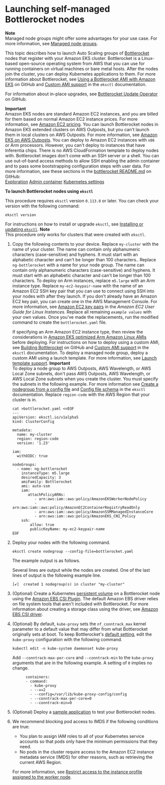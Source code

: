 # Launching self\-managed Bottlerocket nodes<a name="launch-node-bottlerocket"></a>

**Note**  
Managed node groups might offer some advantages for your use case\. For more information, see [Managed node groups](managed-node-groups.md)\.

This topic describes how to launch Auto Scaling groups of [Bottlerocket](http://aws.amazon.com/bottlerocket/) nodes that register with your Amazon EKS cluster\. Bottlerocket is a Linux\-based open\-source operating system from AWS that you can use for running containers on virtual machines or bare metal hosts\. After the nodes join the cluster, you can deploy Kubernetes applications to them\. For more information about Bottlerocket, see [Using a Bottlerocket AMI with Amazon EKS](https://github.com/bottlerocket-os/bottlerocket/blob/develop/QUICKSTART-EKS.md) on GitHub and [Custom AMI support](https://eksctl.io/usage/custom-ami-support/) in the `eksctl` documentation\.

For information about in\-place upgrades, see [Bottlerocket Update Operator](https://github.com/bottlerocket-os/bottlerocket-update-operator) on GitHub\.

**Important**  
Amazon EKS nodes are standard Amazon EC2 instances, and you are billed for them based on normal Amazon EC2 instance prices\. For more information, see [Amazon EC2 pricing](https://aws.amazon.com/ec2/pricing/)\.
You can launch Bottlerocket nodes in Amazon EKS extended clusters on AWS Outposts, but you can't launch them in local clusters on AWS Outposts\. For more information, see [Amazon EKS on AWS Outposts](eks-outposts.md)\.
You can deploy to Amazon EC2 instances with `x86` or Arm processors\. However, you can't deploy to instances that have Inferentia chips\.
There is no AWS CloudFormation template to deploy nodes with\.
Bottlerocket images don't come with an SSH server or a shell\. You can use out\-of\-band access methods to allow SSH enabling the admin container and to pass some bootstrapping configuration steps with user data\. For more information, see these sections in the [bottlerocket README\.md](https://github.com/bottlerocket-os/bottlerocket) on GitHub:  
[Exploration](https://github.com/bottlerocket-os/bottlerocket#exploration)
[Admin container](https://github.com/bottlerocket-os/bottlerocket#admin-container)
[Kubernetes settings](https://github.com/bottlerocket-os/bottlerocket#kubernetes-settings)

**To launch Bottlerocket nodes using `eksctl`**

This procedure requires `eksctl` version `0.113.0` or later\. You can check your version with the following command:

```
eksctl version
```

For instructions on how to install or upgrade `eksctl`, see [Installing or updating `eksctl`](eksctl.md)\.
**Note**  
This procedure only works for clusters that were created with `eksctl`\.

1. Copy the following contents to your device\. Replace `my-cluster` with the name of your cluster\. The name can contain only alphanumeric characters \(case\-sensitive\) and hyphens\. It must start with an alphabetic character and can't be longer than 100 characters\.\. Replace `ng-bottlerocket` with a name for your node group\. The name can contain only alphanumeric characters \(case\-sensitive\) and hyphens\. It must start with an alphabetic character and can't be longer than 100 characters\. To deploy on Arm instances, replace `m5.large` with an Arm instance type\. Replace `my-ec2-keypair-name` with the name of an Amazon EC2 SSH key pair that you can use to connect using SSH into your nodes with after they launch\. If you don't already have an Amazon EC2 key pair, you can create one in the AWS Management Console\. For more information, see [Amazon EC2 key pairs](https://docs.aws.amazon.com/AWSEC2/latest/UserGuide/ec2-key-pairs.html) in the *Amazon EC2 User Guide for Linux Instances*\. Replace all remaining *`example values`* with your own values\. Once you've made the replacements, run the modified command to create the `bottlerocket.yaml` file\.

   If specifying an Arm Amazon EC2 instance type, then review the considerations in [Amazon EKS optimized Arm Amazon Linux AMIs](eks-optimized-ami.md#arm-ami) before deploying\. For instructions on how to deploy using a custom AMI, see [Building Bottlerocket](https://github.com/bottlerocket-os/bottlerocket/blob/develop/BUILDING.md) on GitHub and [Custom AMI support](https://eksctl.io/usage/custom-ami-support/) in the `eksctl` documentation\. To deploy a managed node group, deploy a custom AMI using a launch template\. For more information, see [Launch template support](launch-templates.md)\.
**Important**  
To deploy a node group to AWS Outposts, AWS Wavelength, or AWS Local Zone subnets, don't pass AWS Outposts, AWS Wavelength, or AWS Local Zone subnets when you create the cluster\. You must specify the subnets in the following example\. For more information see [Create a nodegroup from a config file](https://eksctl.io/usage/managing-nodegroups/#creating-a-nodegroup-from-a-config-file) and [Config file schema](https://eksctl.io/usage/schema/) in the `eksctl` documentation\. Replace `region-code` with the AWS Region that your cluster is in\.

   ```
   cat >bottlerocket.yaml <<EOF
   ---
   apiVersion: eksctl.io/v1alpha5
   kind: ClusterConfig
   
   metadata:
     name: my-cluster
     region: region-code
     version: '1.23'
   
   iam:
     withOIDC: true
   
   nodeGroups:
     - name: ng-bottlerocket
       instanceType: m5.large
       desiredCapacity: 3
       amiFamily: Bottlerocket
       ami: auto-ssm
       iam:
          attachPolicyARNs:
             - arn:aws:iam::aws:policy/AmazonEKSWorkerNodePolicy
             - arn:aws:iam::aws:policy/AmazonEC2ContainerRegistryReadOnly
             - arn:aws:iam::aws:policy/AmazonSSMManagedInstanceCore
             - arn:aws:iam::aws:policy/AmazonEKS_CNI_Policy
       ssh:
           allow: true
           publicKeyName: my-ec2-keypair-name
   EOF
   ```

1. Deploy your nodes with the following command\.

   ```
   eksctl create nodegroup --config-file=bottlerocket.yaml
   ```

   The example output is as follows\.

   Several lines are output while the nodes are created\. One of the last lines of output is the following example line\.

   ```
   [✔]  created 1 nodegroup(s) in cluster "my-cluster"
   ```

1. \(Optional\) Create a Kubernetes [persistent volume](https://kubernetes.io/docs/concepts/storage/persistent-volumes/) on a Bottlerocket node using the [Amazon EBS CSI Plugin](https://github.com/kubernetes-sigs/aws-ebs-csi-driver)\. The default Amazon EBS driver relies on file system tools that aren't included with Bottlerocket\. For more information about creating a storage class using the driver, see [Amazon EBS CSI driver](ebs-csi.md)\.

1. \(Optional\) By default, `kube-proxy` sets the `nf_conntrack_max` kernel parameter to a default value that may differ from what Bottlerocket originally sets at boot\. To keep Bottlerocket's [default setting](https://github.com/bottlerocket-os/bottlerocket/blob/develop/packages/release/release-sysctl.conf), edit the `kube-proxy` configuration with the following command\.

   ```
   kubectl edit -n kube-system daemonset kube-proxy
   ```

   Add `--conntrack-max-per-core` and `--conntrack-min` to the `kube-proxy` arguments that are in the following example\. A setting of `0` implies no change\.

   ```
         containers:
         - command:
           - kube-proxy
           - --v=2
           - --config=/var/lib/kube-proxy-config/config
           - --conntrack-max-per-core=0
           - --conntrack-min=0
   ```

1. \(Optional\) Deploy a [sample application](sample-deployment.md) to test your Bottlerocket nodes\.

1. We recommend blocking pod access to IMDS if the following conditions are true:
   + You plan to assign IAM roles to all of your Kubernetes service accounts so that pods only have the minimum permissions that they need\.
   + No pods in the cluster require access to the Amazon EC2 instance metadata service \(IMDS\) for other reasons, such as retrieving the current AWS Region\.

   For more information, see [Restrict access to the instance profile assigned to the worker node](https://aws.github.io/aws-eks-best-practices/security/docs/iam/#restrict-access-to-the-instance-profile-assigned-to-the-worker-node)\.